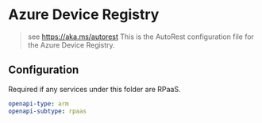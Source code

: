 # Azure Device Registry

> see https://aka.ms/autorest
> This is the AutoRest configuration file for the Azure Device Registry.

## Configuration

Required if any services under this folder are RPaaS.

```yaml
openapi-type: arm
openapi-subtype: rpaas
```
